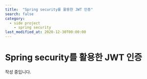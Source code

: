 ```yaml
---
title:  "Spring security를 활용한 JWT 인증"
search: false
category: 
  - side project
	- spring security
last_modified_at: 2020-12-30T00:00:00
---
```


# Spring security를 활용한 JWT 인증
작성 중입니다.